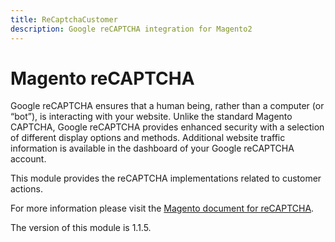 ```yaml
---
title: ReCaptchaCustomer
description: Google reCAPTCHA integration for Magento2
---
```


# Magento reCAPTCHA

Google reCAPTCHA ensures that a human being, rather than a computer (or “bot”), is interacting with your website. Unlike the standard Magento CAPTCHA, Google reCAPTCHA provides enhanced security with a selection of different display options and methods. Additional website traffic information is available in the dashboard of your Google reCAPTCHA account.

This module provides the reCAPTCHA implementations related to customer actions.

For more information please visit the [Magento document for reCAPTCHA](https://docs.magento.com/user-guide/stores/security-google-recaptcha.html).

<InlineAlert slots="text" />
The version of this module is 1.1.5.
